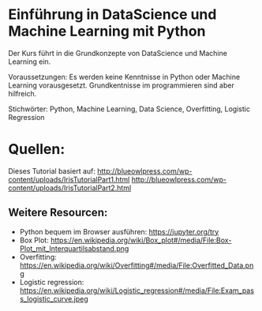 # Einführung in DataScience und Machine Learning mit Python

Der Kurs führt in die Grundkonzepte von DataScience und Machine Learning ein.

Voraussetzungen: Es werden keine Kenntnisse in Python oder Machine Learning vorausgesetzt. Grundkentnisse im programmieren sind aber hilfreich.

Stichwörter: Python, Machine Learning, Data Science, Overfitting, Logistic Regression

# Quellen:
Dieses Tutorial basiert auf:
http://blueowlpress.com/wp-content/uploads/IrisTutorialPart1.html
http://blueowlpress.com/wp-content/uploads/IrisTutorialPart2.html

## Weitere Resourcen:
* Python bequem im Browser ausführen: https://jupyter.org/try
* Box Plot: https://en.wikipedia.org/wiki/Box_plot#/media/File:Box-Plot_mit_Interquartilsabstand.png
* Overfitting: https://en.wikipedia.org/wiki/Overfitting#/media/File:Overfitted_Data.png
* Logistic regression: https://en.wikipedia.org/wiki/Logistic_regression#/media/File:Exam_pass_logistic_curve.jpeg
